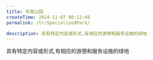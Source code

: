 ```yaml
---
title: 专类公园
createTime: 2024-11-07 00:12:49
permalink: /tr/SpecializedPark/

description: 具有特定内容或形式,有相应的游憩和服务设施的绿地
---
```


具有特定内容或形式,有相应的游憩和服务设施的绿地